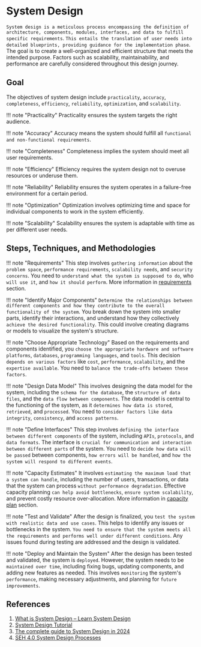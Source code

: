 # System Design

`System design is a meticulous process encompassing the definition of architecture, components, modules, interfaces, and data to fulfill specific requirements`. `This entails the translation of user needs into detailed blueprints, providing guidance for the implementation phase`. The goal is to create a well-organized and efficient structure that meets the intended purpose. Factors such as scalability, maintainability, and performance are carefully considered throughout this design journey.

## Goal

The objectives of system design include `practicality`, `accuracy`, `completeness`, `efficiency`, `reliability`, `optimization`, and `scalability`.

!!! note "Practicality"
    Practicality ensures the system targets the right audience.

!!! note "Accuracy"
    Accuracy means the system should fulfill all `functional and non-functional requirements`.

!!! note "Completeness"
    Completeness implies the system should meet all user requirements.

!!! note "Efficiency"
    Efficiency requires the system design not to overuse resources or underuse them.

!!! note "Reliability"
    Reliability ensures the system operates in a failure-free environment for a certain period.

!!! note "Optimization"
    Optimization involves optimizing time and space for individual components to work in the system efficiently.

!!! note "Scalability"
    Scalability ensures the system is adaptable with time as per different user needs.

## Steps, Techniques, and Methodologies

!!! note "Requirements"
    This step involves `gathering information` about the `problem space`, `performance requirements`, `scalability needs`, and `security concerns`. You need to `understand what the system is supposed to do`, who `will use it`, and `how it should perform`. More information in [requirements](requirements.md#requirements) section.

!!! note "Identify Major Components"
    `Determine the relationships between different components and how they contribute to the overall functionality of the system`. You break down the system into smaller parts, identify their interactions, and understand how they collectively `achieve the desired functionality`. This could involve creating diagrams or models to visualize the system's structure.

!!! note "Choose Appropriate Technology"
    Based on the requirements and components identified, you `choose the appropriate hardware and software platforms`, `databases`, `programming languages`, and `tools`. This decision `depends on various factors` like `cost`, `performance`, `scalability`, and the `expertise available`. You need to `balance the trade-offs between these factors`.

!!! note "Design Data Model"
    This involves designing the data model for the system, including the `schema for the database`, the `structure of data files`, and the `data flow between components`. The data model is central to the functioning of the system, as it `determines how data is stored`, `retrieved`, and `processed`. You need to `consider factors like data integrity`, `consistency`, and `access patterns`.

!!! note "Define Interfaces"
    This step involves `defining the interface between different components` of the system, including `APIs`, `protocols`, and `data formats`. The interface is `crucial for communication and interaction between different parts` of the system. You need to `decide how data will be passed` between components, `how errors will be handled`, and `how the system will respond to different events`.

!!! note "Capacity Estimates"
    It involves `estimating the maximum load that a system can handle`, including the number of users, transactions, or data that the system can process `without performance degradation`. Effective capacity planning `can help avoid bottlenecks`, `ensure system scalability`, and prevent costly resource over-allocation. More information in [capacity plan](capacity_plan.md#capacity-plan) section.

!!! note "Test and Validate"
    After the design is finalized, you `test the system with realistic data and use cases`. This helps to identify any issues or bottlenecks in the system. `You need to ensure that the system meets all the requirements and performs well under different conditions`. Any issues found during testing are addressed and the design is validated.

!!! note "Deploy and Maintain the System"
    After the design has been tested and validated, the system is `deployed`. However, the system needs to be `maintained over time`, including fixing bugs, updating components, and adding new features as needed. This involves `monitoring` the system's `performance`, making necessary adjustments, and planning for `future improvements`.

<!-- 
- System Design prática:
    - Chekcar Ponto único de falha
    - Lentidão no sistema
    - Garantir escalabilidade
    - Garantir performance
    - https://nealford.com/katas/list.html
    - https://www.architecturalkatas.com/index.html
-->

## References

1. [What is System Design – Learn System Design](https://www.geeksforgeeks.org/what-is-system-design-learn-system-design/)
1. [System Design Tutorial](https://www.geeksforgeeks.org/system-design-tutorial/)
1. [The complete guide to System Design in 2024](https://www.educative.io/blog/complete-guide-to-system-design)
1. [SEH 4.0 System Design Processes](https://www.nasa.gov/reference/4-0-system-design-processes/)

<!-- https://www.phind.com/search?cache=dpyqfx0bzr047uhi0dllwnwk -->